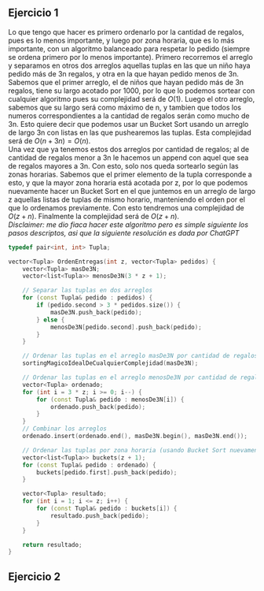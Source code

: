 ## Ejercicio 1

Lo que tengo que hacer es primero ordenarlo por la cantidad de regalos, pues es lo menos importante, y luego por zona horaria, que es lo más importante, con un algoritmo balanceado para respetar lo pedido (siempre se ordena primero por lo menos importante). Primero recorremos el arreglo y separamos en otros dos arreglos aquellas tuplas en las que un niño haya pedido más de 3n regalos, y otra en la que hayan pedido menos de 3n. Sabemos que el primer arreglo, el de niños que hayan pedido más de 3n regalos, tiene su largo acotado por 1000, por lo que lo podemos sortear con cualquier algoritmo pues su complejidad será de $O(1)$. Luego el otro arreglo, sabemos que su largo será como máximo de n, y tambien que todos los numeros correspondientes a la cantidad de regalos serán como mucho de 3n. Esto quiere decir que podemos usar un Bucket Sort usando un arreglo de largo 3n con listas en las que pushearemos las tuplas. Esta complejidad será de $O(n + 3n) = O(n)$.  
Una vez que ya tenemos estos dos arreglos por cantidad de regalos; al de cantidad de regalos menor a 3n le hacemos un append con aquel que sea de regalos mayores a 3n. Con esto, solo nos queda sortearlo según las zonas horarias. Sabemos que el primer elemento de la tupla corresponde a esto, y que la mayor zona horaria está acotada por z, por lo que podemos nuevamente hacer un Bucket Sort en el que juntemos en un arreglo de largo z aquellas listas de tuplas de mismo horario, manteniendo el orden por el que lo ordenamos previamente. Con esto tendremos una complejidad de $O(z + n)$. Finalmente la complejidad será de $O(z + n)$.  
_Disclaimer: me dio fiaca hacer este algoritmo pero es simple siguiente los pasos descriptos, asi que la siguiente resolución es dada por ChatGPT_

```cpp
typedef pair<int, int> Tupla;

vector<Tupla> OrdenEntregas(int z, vector<Tupla> pedidos) {
    vector<Tupla> masDe3N;
    vector<list<Tupla>> menosDe3N(3 * z + 1);

    // Separar las tuplas en dos arreglos
    for (const Tupla& pedido : pedidos) {
        if (pedido.second > 3 * pedidos.size()) {
            masDe3N.push_back(pedido);
        } else {
            menosDe3N[pedido.second].push_back(pedido);
        }
    }

    // Ordenar las tuplas en el arreglo masDe3N por cantidad de regalos (será O(1) pues su largo es siempre <= 1000)
    sortingMagicoIdealDeCualquierComplejidad(masDe3N);

    // Ordenar las tuplas en el arreglo menosDe3N por cantidad de regalos (usando Bucket Sort)
    vector<Tupla> ordenado;
    for (int i = 3 * z; i >= 0; i--) {
        for (const Tupla& pedido : menosDe3N[i]) {
            ordenado.push_back(pedido);
        }
    }
    // Combinar los arreglos
    ordenado.insert(ordenado.end(), masDe3N.begin(), masDe3N.end());

    // Ordenar las tuplas por zona horaria (usando Bucket Sort nuevamente)
    vector<list<Tupla>> buckets(z + 1);
    for (const Tupla& pedido : ordenado) {
        buckets[pedido.first].push_back(pedido);
    }

    vector<Tupla> resultado;
    for (int i = 1; i <= z; i++) {
        for (const Tupla& pedido : buckets[i]) {
            resultado.push_back(pedido);
        }
    }

    return resultado;
}
```

## Ejercicio 2

